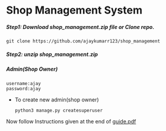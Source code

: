 # Shop Management System
##### Step1: Download shop_management.zip file  or       Clone repo.
```
git clone https://github.com/ajaykumarr123/shop_management 
```
##### Step2: unzip shop_management.zip</br>

##### Admin(Shop Owner) </br>
```
username:ajay
password:ajay
```

* To create new admin(shop owner)</br>
  ```
  python3 manage.py createsuperuser
  ```
Now follow Instructions given at the end of [guide.pdf](https://github.com/ajaykumarr123/shop_management/blob/master/guide.pdf)
